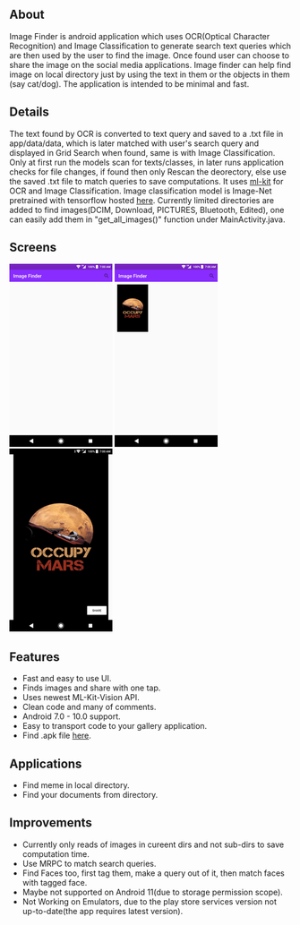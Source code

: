 ## About
Image Finder is android application which uses OCR(Optical Character Recognition) and Image Classification to generate search text queries which are then used by the user to find the image. Once found user can choose to share the image on the social media applications. Image finder can help find image on local directory just by using the text in them or the objects in them (say cat/dog). The application is intended to be minimal and fast.

## Details
The text found by OCR is converted to text query and saved to a .txt file in app/data/data, which is later matched with user's search query and displayed in Grid Search when found, same is with Image Classification. Only at first run the models scan for texts/classes, in later runs application checks for file changes, if found then only Rescan the deorectory, else use the saved .txt file to match queries to save computations. It uses [ml-kit](https://github.com/googlesamples/mlkit/tree/master/android/vision-quickstart) for OCR and Image Classification. Image classification model is Image-Net pretrained with tensorflow hosted [here](https://www.tensorflow.org/lite/guide/hosted_models). Currently limited directories are added to find images(DCIM, Download, PICTURES, Bluetooth, Edited), one can easily add them in "get_all_images()" function under MainActivity.java.

## Screens
![1](/Screens/s1.png) 
![2](/Screens/s2.png) 
![3](/Screens/s3.png) 

## Features
* Fast and easy to use UI.
* Finds images and share with one tap.
* Uses newest ML-Kit-Vision API.
* Clean code and many of comments.
* Android 7.0 - 10.0 support.
* Easy to transport code to your gallery application.
* Find .apk file [here](https://drive.google.com/file/d/1NX1PZtpgUx8YRT83dvjX4H4ceqqq-0fv/view?usp=sharing).

## Applications
* Find meme in local directory.
* Find your documents from directory.

## Improvements
* Currently only reads of images in cureent dirs and not sub-dirs to save computation time.
* Use MRPC to match search queries.
* Find Faces too, first tag them, make a query out of it, then match faces with tagged face.
* Maybe not supported on Android 11(due to storage permission scope).
* Not Working on Emulators, due to the play store services version not up-to-date(the app requires latest version).
